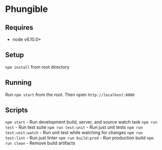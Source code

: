 # Phungible

## Requires
* node v6.10.0+

## Setup
`npm install` from root directory

## Running
Run `npm start` from the root.  Then open `http://localhost:8080`

## Scripts

`npm start` - Run development build, server, and source watch task
`npm run test` - Run test suite
`npm run test:unit` - Run just unit tests
`npm run test:unit:watch` - Run unit test while watching for changes
`npm run test:lint` - Run just linter
`npm run build:prod` - Run production build
`npm run clean` - Remove build artifacts
